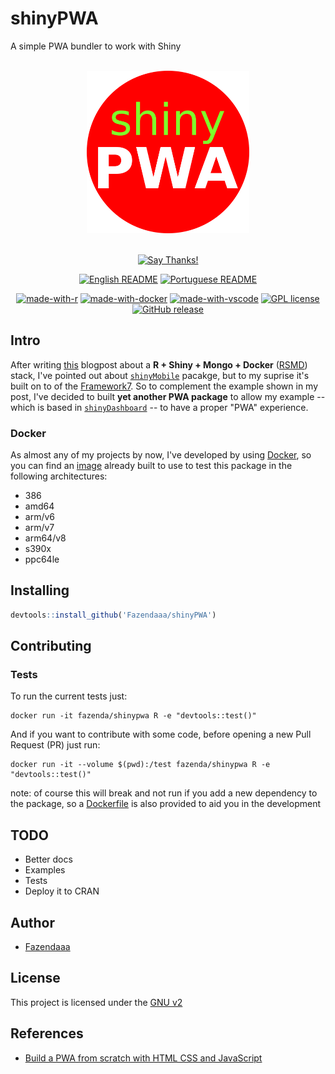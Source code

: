 # shinyPWA

A simple PWA bundler to work with Shiny

<div align = "center">
<br>
<img src="./img/logo.png" height=260>
<br>
<br>

[![Say Thanks!](https://img.shields.io/badge/Say%20Thanks-!-1EAEDB.svg?longCache=true&style=for-the-badge)](https://saythanks.io/to/lucas.carotta%40outlook.com)

[![English README](https://img.shields.io/badge/Language-EN-blue.svg?longCache=true&style=for-the-badge)](./README.md)
[![Portuguese README](https://img.shields.io/badge/Linguagem-PT-green.svg?longCache=true&style=for-the-badge)](./docs/readme/README.pt-br.md)

[![made-with-r](https://img.shields.io/badge/Made%20with-R-1f425f.svg?style=flat-square)](https://www.r-project.org/)
[![made-with-docker](https://img.shields.io/badge/Made%20with-Docker-important?style=flat-square)](https://www.docker.com/)
[![made-with-vscode](https://img.shields.io/badge/made%20with-vscode-blueviolet?style=flat-square)](https://code.visualstudio.com/)
[![GPL license](https://img.shields.io/badge/License-GPL-blue.svg?style=flat-square)](https://github.com/Fazendaaa/shinyPWA/LICENSE.html)
[![GitHub release](https://img.shields.io/github/release/Fazendaaa/shinyPWA.svg?style=flat-square)](https://github.com/Fazendaaa/shinyPWA/releases/)

</div>

## Intro

After writing [this](https://fazenda.hashnode.dev/analise-de-dados-site-banco-de-dados-tudo-no-isso-seu-pc-e-sem-precisar-instalar-o-r-shiny-e-o-mongo-ckcfwjz380058kns13oye8f03) blogpost about a **R + Shiny + Mongo + Docker** ([RSMD](https://github.com/Fazendaaa/RSMD)) stack, I've pointed out about [`shinyMobile`](https://github.com/RinteRface/shinyMobile) pacakge, but to my suprise it's built on to of the [Framework7](https://framework7.io/). So to complement the example shown in my post, I've decided to built **yet another PWA package** to allow my example -- which is based in [`shinyDashboard`](https://github.com/rstudio/shinydashboard) -- to have a proper "PWA" experience.

### Docker

As almost any of my projects by now, I've developed by using [Docker](https://www.docker.com/), so you can find an [image](https://hub.docker.com/r/fazenda/shinypwa) already built to use to test this package in the following architectures:

- 386
- amd64
- arm/v6
- arm/v7
- arm64/v8
- s390x
- ppc64le

## Installing

```R
devtools::install_github('Fazendaaa/shinyPWA')
```

## Contributing

### Tests

To run the current tests just:

```shell
docker run -it fazenda/shinypwa R -e "devtools::test()"
```

And if you want to contribute with some code, before opening a new Pull Request (PR) just run:

```shell
docker run -it --volume $(pwd):/test fazenda/shinypwa R -e "devtools::test()"
```

note: of course this will break and not run if you add a new dependency to the package, so a [Dockerfile](./Dockerfile) is also provided to aid you in the development

## TODO

- Better docs
- Examples
- Tests
- Deploy it to CRAN

## Author

- [Fazendaaa](https://github.com/Fazendaaa)

## License

This project is licensed under the [GNU v2](./LICENSE)

## References

- [Build a PWA from scratch with HTML CSS and JavaScript](https://www.freecodecamp.org/news/build-a-pwa-from-scratch-with-html-css-and-javascript/#what-is-a-progressive-web-app)
